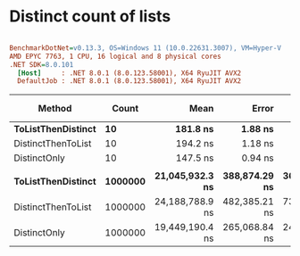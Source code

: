 # Distinct count of lists


``` ini

BenchmarkDotNet=v0.13.3, OS=Windows 11 (10.0.22631.3007), VM=Hyper-V
AMD EPYC 7763, 1 CPU, 16 logical and 8 physical cores
.NET SDK=8.0.101
  [Host]     : .NET 8.0.1 (8.0.123.58001), X64 RyuJIT AVX2
  DefaultJob : .NET 8.0.1 (8.0.123.58001), X64 RyuJIT AVX2


```
|             Method |   Count |            Mean |         Error |        StdDev | Ratio | RatioSD |     Gen0 |     Gen1 |     Gen2 |  Allocated | Alloc Ratio |
|------------------- |-------- |----------------:|--------------:|--------------:|------:|--------:|---------:|---------:|---------:|-----------:|------------:|
| **ToListThenDistinct** |      **10** |        **181.8 ns** |       **1.88 ns** |       **1.76 ns** |  **1.00** |    **0.00** |   **0.0358** |        **-** |        **-** |      **600 B** |        **1.00** |
| DistinctThenToList |      10 |        194.2 ns |       1.18 ns |       1.05 ns |  1.07 |    0.01 |   0.0353 |        - |        - |      592 B |        0.99 |
|       DistinctOnly |      10 |        147.5 ns |       0.94 ns |       0.88 ns |  0.81 |    0.01 |   0.0296 |        - |        - |      496 B |        0.83 |
|                    |         |                 |               |               |       |         |          |          |          |            |             |
| **ToListThenDistinct** | **1000000** | **21,045,932.3 ns** | **388,874.29 ns** | **363,753.25 ns** |  **1.00** |    **0.00** | **500.0000** | **500.0000** | **500.0000** | **32793801 B** |        **1.00** |
| DistinctThenToList | 1000000 | 24,188,788.9 ns | 482,385.21 ns | 736,653.17 ns |  1.14 |    0.04 | 555.5556 | 555.5556 | 555.5556 | 30789607 B |        0.94 |
|       DistinctOnly | 1000000 | 19,449,190.4 ns | 265,068.84 ns | 247,945.56 ns |  0.92 |    0.02 | 312.5000 | 312.5000 | 312.5000 | 26789442 B |        0.82 |
